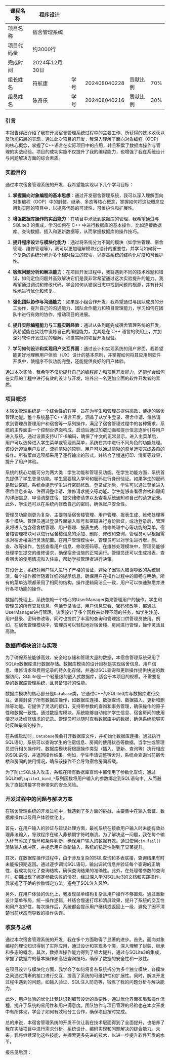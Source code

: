 
| 课程名称  | 程序设计        |     |              |      |     |
| ----- | ----------- | --- | ------------ | ---- | --- |
| 项目名称  | 宿舍管理系统      |     |              |      |     |
| 项目代码量 | 约3000行      |     |              |      |     |
| 完成时间  | 2024年12月30日 |     |              |      |     |
| 组长姓名  | 符航康         | 学号  | 202408040228 | 贡献比例 | 70% |
| 组员姓名  | 陈奇乐         | 学号  | 202408040216 | 贡献比例 | 30% |

### 引言
 本报告详细介绍了我在开发宿舍管理系统过程中的主要工作、所获得的技术收获以及功能拓展的实现。通过此次项目的开发，我深入理解了面向对象编程（OOP）的核心概念，掌握了C++语言在实际项目中的应用，并且积累了数据库操作与管理的实战经验。项目的成功实施不仅提升了我的编程能力，也增强了我在系统设计与问题解决方面的综合素质。
### 实验目的
通过本次宿舍管理系统的开发，我希望能实现以下几个学习目标：

1. **掌握面向对象编程的基本思想**：通过开发宿舍管理系统，我可以深入理解面向对象编程（OOP）中的封装、继承、多态等核心概念，掌握如何将这些概念应用到实际的项目中，以提高代码的可读性、可维护性和扩展性。
    
2. **增强数据库操作的实战能力**：在项目中涉及到数据库的管理，我希望通过与 SQLite3 的集成，学习如何在 C++ 中进行数据库的基本操作，比如连接数据库、查询数据、插入和更新数据等，从而掌握数据库的操作技巧。
    
3. **提升程序设计与模块化能力**：通过将系统分为不同的模块（如学生管理、宿舍管理、维修管理等），我可以更加理解模块化设计的重要性，并学习如何将一个复杂的系统分解为多个相对独立的模块，以提高系统的结构化程度和可维护性。
    
4. **锻炼问题分析和解决能力**：在项目开发过程中，我将遇到不同的技术难题和错误，如何定位问题并高效解决它们是我非常希望通过这次实验提升的能力。我希望通过调试和修改代码，学会如何从错误日志中找到问题的根源，并有针对性地进行优化和修复。
    
5. **强化团队协作与沟通能力**：如果是小组合作开发，我希望通过与团队成员的分工协作，提升自己的沟通能力、团队合作能力和项目管理能力，学习如何在团队中进行有效的协作，推动项目的进展。
    
6. **提升实际编程能力与工程实践经验**：通过从头到尾完成宿舍管理系统的开发，我希望能在实践中锻炼自己的编程能力，尤其是在 C++ 语言的使用上，并加深对软件开发过程的理解，积累实际的项目开发经验。
    
7. **学习如何设计和实现用户交互界面**：通过设计和实现系统的用户界面，我希望能更好地理解用户体验（UX）设计的基本原则，并掌握如何将其应用到软件开发中，使程序不仅功能完整，还能提供良好的用户体验。
    

通过本次实验，我希望不仅能提升自己的编程能力和项目开发能力，还能学会如何在实际的工程中进行有效的设计与开发，培养出一名更加全面的软件开发者的素质。

### 项目概述

本宿舍管理系统是一个综合性的程序，旨在为学生和管理员提供高效、便捷的宿舍管理功能。整个系统基于C++语言开发，涵盖了从学生登录、宿舍申请、维修请求到管理员管理用户和宿舍等一系列操作，满足了宿舍管理过程中的各种需求。系统的主界面由一个控制台界面构成，启动后通过加载动画和提示信息逐步引导用户进入系统。通过设置支持UTF-8编码，确保了中文的正常显示。进入主菜单后，用户可以选择进入学生菜单或管理员菜单，系统在其中进行不同角色的功能处理。该设计遵循用户友好、流程清晰的原则，用户可以通过清晰的菜单选项完成各自的操作。所有菜单选项都采用了逐行输出的形式，并结合了慢速打印、清屏等效果，提升了用户体验。

系统的核心功能可分为两大类：学生功能和管理员功能。在学生功能方面，系统首先提供了学生登录功能。学生需要输入学号和密码进行身份验证。如果学生的密码是默认密码，系统会提示学生进行密码修改。登录成功后，学生可以通过菜单进入宿舍信息查询、住宿调整申请、维修请求提交等功能。学生能够查看宿舍楼和房间的详细信息、申请调整住宿、提交维修请求以及查看系统通知和自己的请求记录。此外，学生还可以在系统内修改自己的密码，确保账户安全性。

管理员功能则更为复杂，主要包括宿舍楼管理、用户管理、报表生成、维修处理等多个模块。管理员通过登录界面输入账号和密码进行身份验证。成功登录后，管理员将进入包含宿舍楼管理、用户管理、报表生成、维修处理中心等功能的菜单。宿舍楼管理模块可以进行宿舍楼信息的添加、删除、修改和查询，管理员可以根据需求对宿舍楼进行灵活配置。在用户管理模块中，管理员可以对学生进行增、删、查、改等操作，包括查看用户信息、修改密码等。在维修处理模块中，管理员能够处理学生提交的维修请求，确保宿舍设施的正常运行。管理员还可以生成报表，查看宿舍的使用情况和入住率，帮助学校管理者进行决策。

在设计上，系统对用户输入进行了严格的验证，避免了因输入错误导致的系统崩溃。每个操作都伴随着详细的提示信息，确保用户在操作过程中的顺畅与明确。所有的菜单选项都采用了相同的结构，操作逻辑简洁且一致，用户可以快速熟悉并进行各项功能的操作。

数据的处理上，系统依赖一个核心的UserManager类来管理用户的操作。学生和管理员的所有交互信息，包括登录验证、用户信息查看、密码修改等，都通过UserManager进行管理。该类设计了多个函数来处理不同的任务，如学生注册、用户登录、密码修改等，同时也提供了丰富的查询和管理接口供管理员使用。例如，在宿舍管理模块中，管理员可以轻松地对宿舍楼、房间进行管理，操作灵活且高效。

### 数据库模块设计与实现

为了确保系统能够高效、安全地存储和管理大量的数据，本宿舍管理系统采用了SQLite数据库进行数据存储。数据库模块的设计目标是实现宿舍信息、用户信息、维修请求和费用记录的持久化存储，并通过SQL查询和更新操作提供快速的数据访问。SQLite是一个轻量级的嵌入式数据库，适合于本项目的规模，不需要复杂的数据库管理系统，且具备较好的性能。

数据库模块的核心部分是`Database`类，它通过C++的SQLite3库与数据库进行交互。该类封装了所有数据库操作，如数据库连接、数据查询、数据插入、更新和删除等功能。它提供了灵活的接口，支持带参数的查询和事务管理，确保操作的原子性和数据一致性。通过数据库模块，系统能够自动维护学生信息、宿舍房间的使用情况以及维修请求的记录。管理员可以随时查看数据库中的数据，确保系统能够实时反映最新的操作。

在系统启动时，`Database`类会打开数据库文件，并初始化数据库连接。通过执行SQL语句，系统可以查询学生的住宿信息、房间的使用状态等数据。当学生或管理员进行相关操作时，数据库模块将根据操作类型（插入、更新、查询等）执行相应的SQL语句，并返回操作结果。例如，学生申请调整宿舍时，系统会查询当前宿舍楼和房间的使用情况，确保该操作不会导致宿舍房间超载。

为了防止SQL注入攻击，系统在所有数据库查询中都使用了参数化查询，通过SQLite的`sqlite3_bind_*`系列函数将用户输入的参数绑定到SQL语句中，从而避免了直接拼接字符串带来的安全风险。

### 开发过程中的问题与解决方案

在宿舍管理系统的开发过程中，我遇到了多方面的挑战，主要集中在输入验证、数据库操作以及用户体验优化上。

首先，在用户输入的验证与错误处理方面，最初系统在接收用户输入时未能有效处理非法输入，导致程序在输入非预期字符时崩溃。为了解决这一问题，我在每个输入环节添加了循环和条件判断，确保用户输入的数据有效。通过使用`cin.fail()`清除输入缓冲区，并提示用户重新输入，系统的稳定性得到了显著提升。

其次，在数据库操作过程中，由于涉及复杂的SQL查询和多表联接，查询结果有时未能按预期返回。通过逐步调试SQL语句，输出调试信息并验证每个查询的正确性，我成功优化了查询结构，确保查询结果的准确性。此外，在处理带参数的查询时，初期出现了绑定参数失败的情况，经过深入学习SQLite3的文档和实践操作，我掌握了正确的参数绑定方法，避免了SQL注入风险。

另外，在用户体验的优化上，我发现菜单结构复杂且用户操作不够直观。通过重新设计菜单布局，统一操作逻辑，并结合慢速打印和清屏效果，提升了系统的交互性和用户友好性。每次操作后，系统都会提示用户继续或返回上一级，避免了因不清楚当前状态而导致的操作失误。

### 收获与总结

通过本次宿舍管理系统的开发，我在多个方面取得了显著的进步。首先，面向对象编程的理论知识得到了实际应用，通过设计和实现多个类，深入理解了封装、继承和多态的概念。其次，数据库操作能力得到了极大提升，通过与SQLite3的集成，掌握了数据库的基本操作和高级查询技巧，确保了数据的安全性和一致性。

在项目设计与模块化方面，我学会了如何将复杂系统拆分为多个独立模块，各模块之间通过清晰的接口进行交互，提高了系统的可维护性和扩展性。同时，解决开发过程中遇到的问题，如输入验证、SQL注入防范等，锻炼了我的问题分析与解决能力。

此外，用户体验的优化让我认识到细节设计的重要性，通过优化界面布局和操作流程，提升了系统的易用性和用户满意度。团队协作与项目管理的经验也在本次开发中有所体现，学会了如何有效地分工合作，确保项目按时完成。

总的来说，本宿舍管理系统的开发不仅让我在技术层面得到了全面提升，也培养了我在实际项目中进行需求分析、系统设计、编码实现和问题解决的综合能力。未来，我将继续深化这些技能，并探索更多先进的技术，以进一步提升软件开发的水平。

报告见后页：